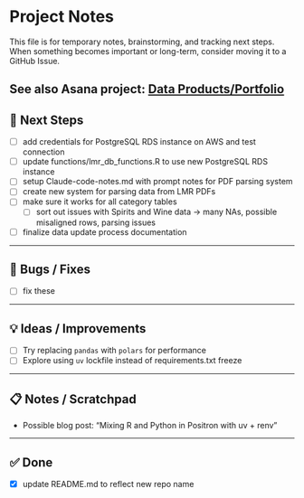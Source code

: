 # Project Notes

This file is for temporary notes, brainstorming, and tracking next steps.  
When something becomes important or long-term, consider moving it to a GitHub Issue.

See also Asana project: [Data Products/Portfolio](https://app.asana.com/1/1153963424016572/project/1199532265464339/list/1205106600548958)
---

## 🚀 Next Steps
- [ ] add credentials for PostgreSQL RDS instance on AWS and test connection
- [ ] update functions/lmr_db_functions.R to use new PostgreSQL RDS instance
- [ ] setup Claude-code-notes.md with prompt notes for PDF parsing system
- [ ] create new system for parsing data from LMR PDFs
- [ ] make sure it works for all category tables
    - [ ] sort out issues with Spirits and Wine data -> many NAs, possible misaligned rows, parsing issues
- [ ] finalize data update process documentation

---

## 🐛 Bugs / Fixes
- [ ] fix these

---

## 💡 Ideas / Improvements
- [ ] Try replacing `pandas` with `polars` for performance
- [ ] Explore using `uv` lockfile instead of requirements.txt freeze

---

## 📋 Notes / Scratchpad
- Possible blog post: “Mixing R and Python in Positron with uv + renv”

---

## ✅ Done
- [x] update README.md to reflect new repo name

